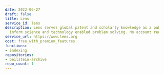 ```yaml
---
date: 2022-06-27
draft: false
title: Lens
service_id: lens
description: Lens serves global patent and scholarly knowledge as a public good to
  inform science and technology enabled problem solving. No account required.
service_url: https://www.lens.org
cost: free_with_premium_features
functions:
- indexing
repositories:
- beilstein-archive
repo_count: 1
---
```



